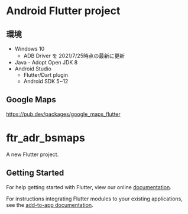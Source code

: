 Android Flutter project
===

環境
---
- Windows 10
  - ADB Driver を 2021/7/25時点の最新に更新 
- Java - Adopt Open JDK 8  
- Android Studio
  - Flutter/Dart plugin
  - Android SDK 5~12


Google Maps
---
https://pub.dev/packages/google_maps_flutter







# ftr_adr_bsmaps

A new Flutter project.

## Getting Started

For help getting started with Flutter, view our online
[documentation](https://flutter.dev/).

For instructions integrating Flutter modules to your existing applications,
see the [add-to-app documentation](https://flutter.dev/docs/development/add-to-app).
